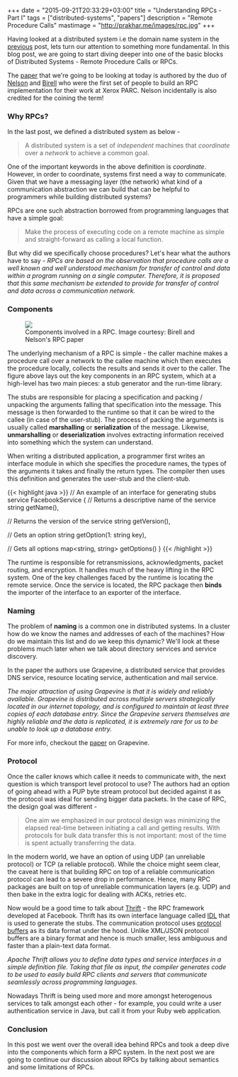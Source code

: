 +++
date = "2015-09-21T20:33:29+03:00"
title = "Understanding RPCs - Part I"
tags = ["distributed-systems", "papers"]
description = "Remote Procedure Calls"
mastimage = "http://prakhar.me/images/rpc.jpg"
+++


Having looked at a distributed system i.e the domain name system in the [previous](/articles/the-domain-name-system/) post, lets turn our attention to something more fundamental. In this blog post, we are going to start diving deeper into one of the basic blocks of Distributed Systems - Remote Procedure Calls or RPCs.

The [paper](http://www.cs.virginia.edu/~zaher/classes/CS656/birrel.pdf) that we're going to be looking at today is authored by the duo of [Nelson](https://en.wikipedia.org/wiki/Bruce_Jay_Nelson) and [Birell](https://birrell.org/andrew/me/bio.php) who were the first set of people to build an RPC implementation for their work at Xerox PARC. Nelson incidentally is also credited for the coining the term!

### Why RPCs?

In the last post, we defined a distributed system as below - 

> A distributed system is a set of *independent* machines that *coordinate* over a *network* to achieve a common goal.

One of the important keywords in the above definition is *coordinate*. However, in order to coordinate, systems first need a way to communicate. Given that we have a messaging layer (the network) what kind of a communication abstraction we can build that can be helpful to programmers while building distributed systems? 

RPCs are one such abstraction borrowed from programming languages that have a simple goal:

> Make the process of executing code on a remote machine as simple and straight-forward as calling a local function.

But why did we specifically choose procedures? Let's hear what the authors have to say -  *RPCs are based on the observation that procedure calls are a well known and well understood mechanism for transfer of control and data within a program running on a single computer. Therefore, it is proposed that this same mechanism be extended to provide for transfer of control and data across a communication network.*

### Components
<figure>
    <img data-action="zoom" src="/images/rpcs.jpg"></img>
    <figcaption>Components involved in a RPC. Image courtesy: Birell and Nelson's RPC paper</figcaption>
</figure>

The underlying mechanism of a RPC is simple - the caller machine makes a procedure call over a network to the callee machine which then executes the procedure locally, collects the results and sends it over to the caller.  The figure above lays out the key components in an RPC system, which at a high-level has two main pieces: a stub generator and the run-time library.

The stubs are responsible for placing a specification and packing / unpacking the arguments falling that specification into the message. This message is then forwarded to the runtime so that it can be wired to the callee (in case of the user-stub). The process of packing the arguments is usually called **marshalling** or **serialization** of the message. Likewise, **unmarshalling** or **deserialization** involves extracting information received into something which the system can understand.

When writing a distributed application, a programmer first writes an interface module in which she specifies the procedure names, the types of the arguments it takes and finally the return types. The compiler then uses this definition and generates the user-stub and the client-stub.

{{< highlight java >}}
// An example of an interface for generating stubs
service FacebookService {
  // Returns a descriptive name of the service
  string getName(),

  // Returns the version of the service
  string getVersion(),
    
  // Gets an option
  string getOption(1: string key),

  // Gets all options
  map<string, string> getOptions()
}
{{< /highlight >}}

The runtime is responsible for retransmissions, acknowledgments, packet routing, and encryption. It handles much of the heavy lifting in the RPC system. One of the key challenges faced by the runtime is locating the remote service. Once the service is located, the RPC package then **binds** the importer of the interface to an exporter of the interface.

### Naming

The problem of **naming** is a common one in distributed systems. In a cluster how do we know the names and addresses of each of the machines? How do we maintain this list and do we keep this dynamic? We'll look at these problems much later when we talk about directory services and service discovery.

In the paper the authors use Grapevine, a distributed service that provides DNS service, resource locating service, authentication and mail service. 

*The major attraction of using Grapevine is that it is widely and reliably available. Grapevine is distributed across multiple servers strategically located in our internet topology, and is configured to maintain at least three copies of each database entry. Since the Grapevine servers themselves are highly reliable and the data is replicated, it is extremely rare for us to be unable to look up a database entry.*

For more info, checkout the [paper](http://web.cs.wpi.edu/~cs4513/d07/Papers/Birrell,%20Levin,%20et.%20al.,%20Grapevine.pdf) on Grapevine.  

### Protocol

Once the caller knows which callee it needs to communicate with, the next question is which transport level protocol to use? The authors had an option of going ahead with a PUP byte stream protocol but decided against it as the protocol was ideal for sending bigger data packets. In the case of RPC, the design goal was different - 

> One aim we emphasized in our protocol design was minimizing the elapsed real-time between initiating a call and getting results. With protocols for bulk data transfer this is not important: most of the time is spent actually transferring the data.

In the modern world, we have an option of using UDP (an unreliable protocol) or TCP (a reliable protocol). While the choice might seem clear, the caveat here is that building RPC on top of a reliable communication protocol can lead to a severe drop in performance. Hence, many RPC packages are built on top of unreliable communication layers (e.g. UDP) and then bake in the extra logic for dealing with ACKs, retries etc.

Now would be a good time to talk about [Thrift](https://thrift.apache.org/) - the RPC framework developed at Facebook. Thrift has its own interface language called [IDL](https://thrift.apache.org/docs/idl) that is used to generate the stubs. The communication protocol uses [protocol buffers](https://developers.google.com/protocol-buffers/) as its data format under the hood. Unlike XML/JSON protocol buffers are a binary format and hence is much smaller, less ambiguous and faster than a plain-text data format. 

*Apache Thrift allows you to define data types and service interfaces in a simple definition file. Taking that file as input, the compiler generates code to be used to easily build RPC clients and servers that communicate seamlessly across programming languages.*

Nowadays Thrift is being used more and more amongst heterogenous services to talk amongst each other - for example, you could write a user authentication service in Java, but call it from your Ruby web application.

### Conclusion
In this post we went over the overall idea behind RPCs and took a deep dive into the components which form a RPC system. In the next post we are going to continue our discussion about RPCs by talking about semantics and some limitations of RPCs.
